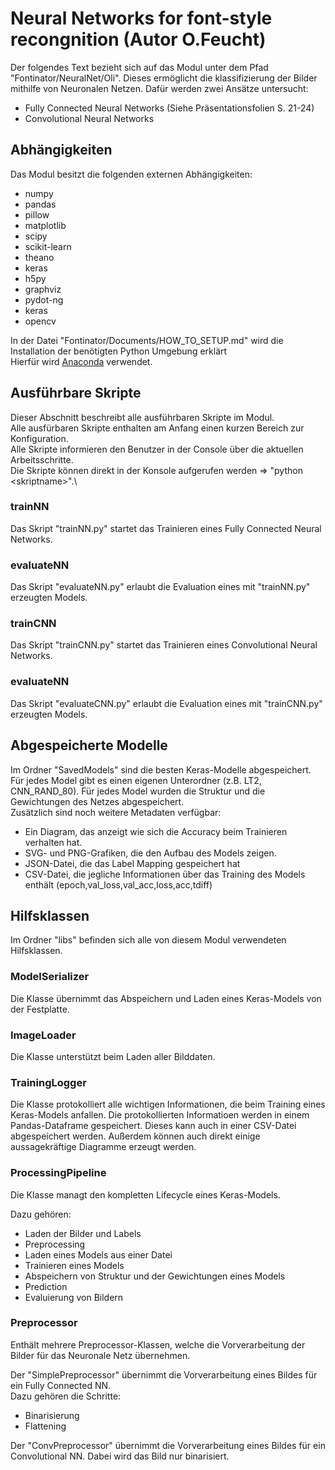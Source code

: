# Neural Networks for font-style recongnition (Autor O.Feucht)
Der folgendes Text bezieht sich auf das Modul unter dem Pfad "Fontinator/NeuralNet/Oli".
Dieses ermöglicht die klassifizierung der Bilder mithilfe von Neuronalen Netzen.
Dafür werden zwei Ansätze untersucht:
 * Fully Connected Neural Networks (Siehe Präsentationsfolien S. 21-24)
 * Convolutional Neural Networks

## Abhängigkeiten
Das Modul besitzt die folgenden externen Abhängigkeiten:
 * numpy
 * pandas
 * pillow
 * matplotlib
 * scipy
 * scikit-learn
 * theano
 * keras
 * h5py
 * graphviz
 * pydot-ng
 * keras
 * opencv
 
 In der Datei "Fontinator/Documents/HOW_TO_SETUP.md" wird die Installation der benötigten Python Umgebung erklärt\
 Hierfür wird [Anaconda](https://www.continuum.io/downloads) verwendet.

## Ausführbare Skripte
Dieser Abschnitt beschreibt alle ausführbaren Skripte im Modul.\
Alle ausfürbaren Skripte enthalten am Anfang einen kurzen Bereich zur Konfiguration.\
Alle Skripte informieren den Benutzer in der Console über die aktuellen Arbeitsschritte.\
Die Skripte können direkt in der Konsole aufgerufen werden => "python \<skriptname>".\

### trainNN
Das Skript "trainNN.py" startet das Trainieren eines Fully Connected Neural Networks.

### evaluateNN
Das Skript "evaluateNN.py" erlaubt die Evaluation eines mit "trainNN.py" erzeugten Models.

### trainCNN
Das Skript "trainCNN.py" startet das Trainieren eines Convolutional Neural Networks.

### evaluateNN
Das Skript "evaluateCNN.py" erlaubt die Evaluation eines mit "trainCNN.py" erzeugten Models.

## Abgespeicherte Modelle
Im Ordner "SavedModels" sind die besten Keras-Modelle abgespeichert.
Für jedes Model gibt es einen eigenen Unterordner (z.B. LT2, CNN_RAND_80).
Für jedes Model wurden die Struktur und die Gewichtungen des Netzes abgespeichert.\
Zusätzlich sind noch weitere Metadaten verfügbar:
 * Ein Diagram, das anzeigt wie sich die Accuracy beim Trainieren verhalten hat.
 * SVG- und PNG-Grafiken, die den Aufbau des Models zeigen.
 * JSON-Datei, die das Label Mapping gespeichert hat
 * CSV-Datei, die jegliche Informationen über das Training des Models enthält (epoch,val_loss,val_acc,loss,acc,tdiff)

## Hilfsklassen
Im Ordner "libs" befinden sich alle von diesem Modul verwendeten Hilfsklassen.

### ModelSerializer
Die Klasse übernimmt das Abspeichern und Laden eines Keras-Models von der Festplatte.

### ImageLoader
Die Klasse unterstützt beim Laden aller Bilddaten.

### TrainingLogger
Die Klasse protokolliert alle wichtigen Informationen, die beim Training eines Keras-Models anfallen.
Die protokollierten Informatioen werden in einem Pandas-Dataframe gespeichert.
Dieses kann auch in einer CSV-Datei abgespeichert werden.
Außerdem können auch direkt einige aussagekräftige Diagramme erzeugt werden.

### ProcessingPipeline
Die Klasse managt den kompletten Lifecycle eines Keras-Models.

Dazu gehören:
 * Laden der Bilder und Labels
 * Preprocessing
 * Laden eines Models aus einer Datei
 * Trainieren eines Models
 * Abspeichern von Struktur und der Gewichtungen eines Models
 * Prediction
 * Evaluierung von Bildern
 
### Preprocessor
Enthält mehrere Preprocessor-Klassen, welche die Vorverarbeitung der Bilder für das Neuronale Netz übernehmen.

Der "SimplePreprocessor" übernimmt die Vorverarbeitung eines Bildes für ein Fully Connected NN.\
Dazu gehören die Schritte:
 * Binarisierung
 * Flattening
 
Der "ConvPreprocessor" übernimmt die Vorverarbeitung eines Bildes für ein Convolutional NN.
Dabei wird das Bild nur binarisiert.
